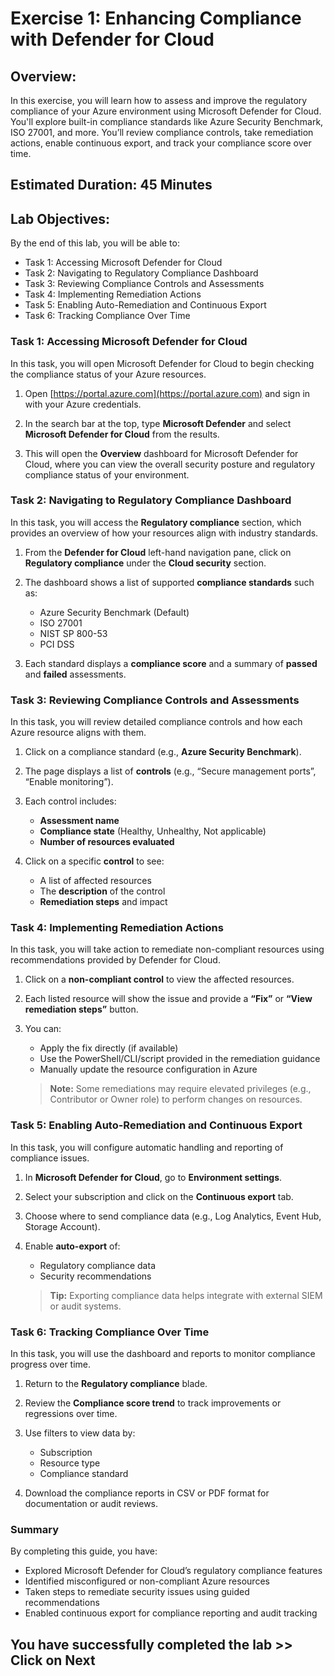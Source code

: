 # Exercise 1: Enhancing Compliance with Defender for Cloud 

## Overview:
In this exercise, you will learn how to assess and improve the regulatory compliance of your Azure environment using Microsoft Defender for Cloud. You'll explore built-in compliance standards like Azure Security Benchmark, ISO 27001, and more. You’ll review compliance controls, take remediation actions, enable continuous export, and track your compliance score over time.

## Estimated Duration: 45 Minutes

## Lab Objectives:

By the end of this lab, you will be able to:

- Task 1: Accessing Microsoft Defender for Cloud
- Task 2: Navigating to Regulatory Compliance Dashboard
- Task 3: Reviewing Compliance Controls and Assessments
- Task 4: Implementing Remediation Actions
- Task 5: Enabling Auto-Remediation and Continuous Export
- Task 6: Tracking Compliance Over Time

### Task 1: Accessing Microsoft Defender for Cloud

In this task, you will open Microsoft Defender for Cloud to begin checking the compliance status of your Azure resources.

1. Open [https://portal.azure.com](https://portal.azure.com) and sign in with your Azure credentials.

2. In the search bar at the top, type **Microsoft Defender** and select **Microsoft Defender for Cloud** from the results.

3. This will open the **Overview** dashboard for Microsoft Defender for Cloud, where you can view the overall security posture and regulatory compliance status of your environment.

### Task 2: Navigating to Regulatory Compliance Dashboard

In this task, you will access the **Regulatory compliance** section, which provides an overview of how your resources align with industry standards.

1. From the **Defender for Cloud** left-hand navigation pane, click on **Regulatory compliance** under the **Cloud security** section.

2. The dashboard shows a list of supported **compliance standards** such as:

   * Azure Security Benchmark (Default)
   * ISO 27001
   * NIST SP 800-53
   * PCI DSS

3. Each standard displays a **compliance score** and a summary of **passed** and **failed** assessments.

### Task 3: Reviewing Compliance Controls and Assessments

In this task, you will review detailed compliance controls and how each Azure resource aligns with them.

1. Click on a compliance standard (e.g., **Azure Security Benchmark**).

2. The page displays a list of **controls** (e.g., “Secure management ports”, “Enable monitoring”).

3. Each control includes:

   * **Assessment name**
   * **Compliance state** (Healthy, Unhealthy, Not applicable)
   * **Number of resources evaluated**

4. Click on a specific **control** to see:

   * A list of affected resources
   * The **description** of the control
   * **Remediation steps** and impact

### Task 4: Implementing Remediation Actions

In this task, you will take action to remediate non-compliant resources using recommendations provided by Defender for Cloud.

1. Click on a **non-compliant control** to view the affected resources.

2. Each listed resource will show the issue and provide a **“Fix”** or **“View remediation steps”** button.

3. You can:

   * Apply the fix directly (if available)
   * Use the PowerShell/CLI/script provided in the remediation guidance
   * Manually update the resource configuration in Azure

   > **Note:** Some remediations may require elevated privileges (e.g., Contributor or Owner role) to perform changes on resources.

### Task 5: Enabling Auto-Remediation and Continuous Export

In this task, you will configure automatic handling and reporting of compliance issues.

1. In **Microsoft Defender for Cloud**, go to **Environment settings**.

2. Select your subscription and click on the **Continuous export** tab.

3. Choose where to send compliance data (e.g., Log Analytics, Event Hub, Storage Account).

4. Enable **auto-export** of:

   * Regulatory compliance data
   * Security recommendations

   > **Tip:** Exporting compliance data helps integrate with external SIEM or audit systems.

### Task 6: Tracking Compliance Over Time

In this task, you will use the dashboard and reports to monitor compliance progress over time.

1. Return to the **Regulatory compliance** blade.

2. Review the **Compliance score trend** to track improvements or regressions over time.

3. Use filters to view data by:

   * Subscription
   * Resource type
   * Compliance standard

4. Download the compliance reports in CSV or PDF format for documentation or audit reviews.

### Summary

By completing this guide, you have:

* Explored Microsoft Defender for Cloud’s regulatory compliance features
* Identified misconfigured or non-compliant Azure resources
* Taken steps to remediate security issues using guided recommendations
* Enabled continuous export for compliance reporting and audit tracking

## You have successfully completed the lab >> Click on Next